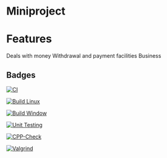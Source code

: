 # Miniproject
# Features
Deals with money
Withdrawal and payment facilities
Business

## Badges

[![CI](https://github.com/MuskaanPuri03/Miniproject/actions/workflows/main.yml/badge.svg)](https://github.com/MuskaanPuri03/Miniproject/actions/workflows/main.yml)

[![Build Linux](https://github.com/MuskaanPuri03/Miniproject/actions/workflows/Build.yml/badge.svg)](https://github.com/MuskaanPuri03/Miniproject/actions/workflows/Build.yml)

[![Build Window](https://github.com/MuskaanPuri03/Miniproject/actions/workflows/Window.yml/badge.svg)](https://github.com/MuskaanPuri03/Miniproject/actions/workflows/Window.yml)

[![Unit Testing](https://github.com/MuskaanPuri03/Miniproject/actions/workflows/Unit.yml/badge.svg)](https://github.com/MuskaanPuri03/Miniproject/actions/workflows/Unit.yml)

[![CPP-Check](https://github.com/MuskaanPuri03/Miniproject/actions/workflows/CPP.yml/badge.svg)](https://github.com/MuskaanPuri03/Miniproject/actions/workflows/CPP.yml)

[![Valgrind](https://github.com/MuskaanPuri03/Miniproject/actions/workflows/Val.yml/badge.svg)](https://github.com/MuskaanPuri03/Miniproject/actions/workflows/Val.yml)
